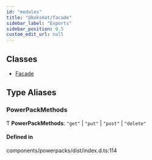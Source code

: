 ```yaml
---
id: "modules"
title: "@koksmat/facade"
sidebar_label: "Exports"
sidebar_position: 0.5
custom_edit_url: null
---
```


## Classes

- [Facade](classes/Facade.md)

## Type Aliases

### PowerPackMethods

Ƭ **PowerPackMethods**: ``"get"`` \| ``"put"`` \| ``"post"`` \| ``"delete"``

#### Defined in

components/powerpacks/dist/index.d.ts:114

